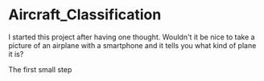# Aircraft_Classification

I started this project after having one thought. Wouldn't it be nice to take a picture of an airplane with a smartphone and it tells you what kind of plane it is?

The first small step

